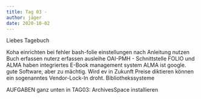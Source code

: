 ```yaml
---
title: Tag 03 - 
author: jäger
date: 2020-10-02
---
```

Liebes Tagebuch

Koha 
einrichten
    bei fehler bash-folie
    einstellungen nach Anleitung
nutzen
    Buch erfassen
    nuterz erfassen
    ausleihe
OAI-PMH - Schnittstelle
FOLIO und ALMA haben integriertes E-Book management system
ALMA ist google. gute Software, aber zu mächtig. Wird ev in Zukunft Preise diktieren können ein sogenanntes Vendor-Lock-In droht.
Bibliothekssysteme

AUFGABEN ganz unten in TAG03: ArchivesSpace installieren
